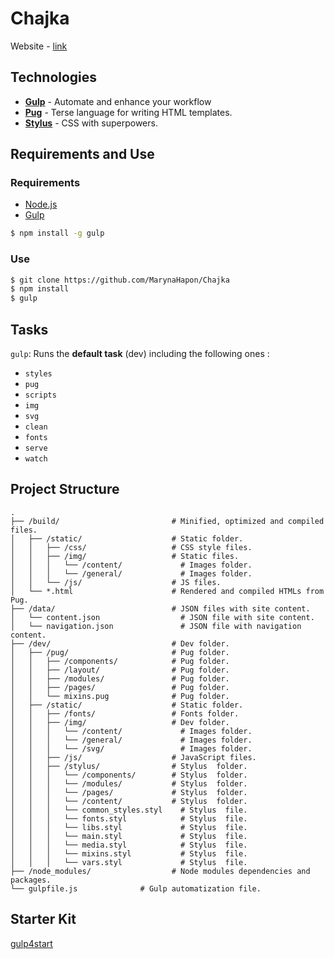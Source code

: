# Chajka
Website - [link](https://marynahapon.github.io/Chajka/build/index.html)

## Technologies

- [**Gulp**](http://gulpjs.com) - Automate and enhance your workflow
- [**Pug**](https://pugjs.org) - Terse language for writing HTML templates.
- [**Stylus**](http://stylus-lang.com) - CSS with superpowers.


## Requirements and Use
### Requirements

- [Node.js](https://nodejs.org/en/)
- [Gulp](http://gulpjs.com)

```bash
$ npm install -g gulp
```

### Use

```bash
$ git clone https://github.com/MarynaHapon/Chajka
$ npm install
$ gulp
```

## Tasks

```gulp```: Runs the **default task** (dev) including the following ones :

- ```styles```
- ```pug```
- ```scripts```
- ```img```
- ``svg``
- ``clean``
- ``fonts``
- ``serve``
- ``watch``



## Project Structure

```
.
├── /build/                         # Minified, optimized and compiled files.
│   ├── /static/                    # Static folder.
│   │   ├── /css/                   # CSS style files.
│   │   ├── /img/                   # Static files.
│   │   │   └── /content/             # Images folder.
│   │   │   └── /general/             # Images folder.
│   │   └── /js/                    # JS files.
│   └── *.html                      # Rendered and compiled HTMLs from Pug.
├── /data/                          # JSON files with site content.
│   └── content.json                  # JSON file with site content.
│   └── navigation.json               # JSON file with navigation content.
├── /dev/                           # Dev folder.
│   ├── /pug/                       # Pug folder.
│   │   ├── /components/            # Pug folder.
│   │   ├── /layout/                # Pug folder.
│   │   ├── /modules/               # Pug folder.
│   │   ├── /pages/                 # Pug folder.
│   │   └── mixins.pug              # Pug folder.
│   ├── /static/                    # Static folder.
│   │   ├── /fonts/                 # Fonts folder.
│   │   ├── /img/                   # Dev folder.
│   │   │   └── /content/             # Images folder.
│   │   │   └── /general/             # Images folder.
│   │   │   └── /svg/                 # Images folder.
│   │   ├── /js/                    # JavaScript files.
│   │   ├── /stylus/                # Stylus  folder.
│   │   │   └── /components/        # Stylus  folder.
│   │   │   └── /modules/           # Stylus  folder.
│   │   │   └── /pages/             # Stylus  folder.
│   │   │   └── /content/           # Stylus  folder.
│   │   │   └── common_styles.styl    # Stylus  file.
│   │   │   └── fonts.styl            # Stylus  file.
│   │   │   └── libs.styl             # Stylus  file.
│   │   │   └── main.styl             # Stylus  file.
│   │   │   └── media.styl            # Stylus  file.
│   │   │   └── mixins.styl           # Stylus  file.
│   │   │   └── vars.styl             # Stylus  file.
├── /node_modules/                  # Node modules dependencies and packages.
└── gulpfile.js              # Gulp automatization file.
```

##  Starter Kit
[gulp4start](https://github.com/FARCER/gulp4start)